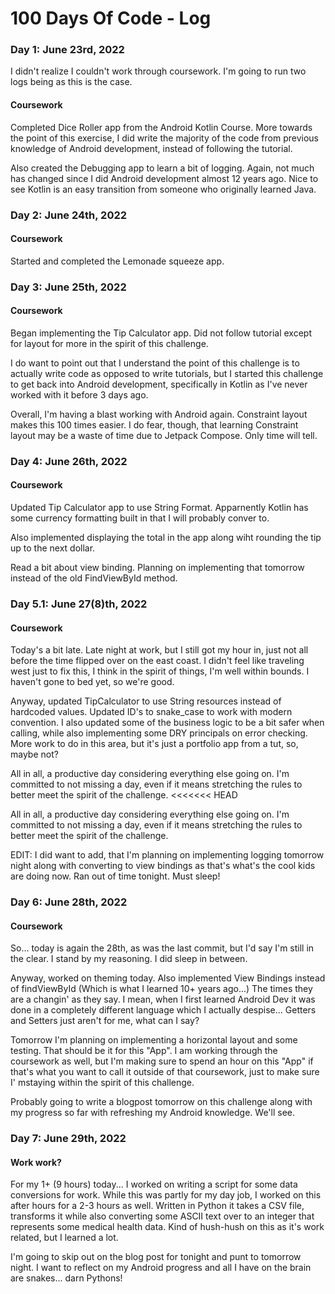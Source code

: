 # 100 Days Of Code - Log

### Day 1: June 23rd, 2022
I didn't realize I couldn't work through coursework. I'm going to run two logs being as this is the case.

#### Coursework
Completed Dice Roller app from the Android Kotlin Course. More towards the point of this exercise, I did write the majority of the code from previous knowledge of Android development, instead of following the tutorial.

Also created the Debugging app to learn a bit of logging. Again, not much has changed since I did Android development almost 12 years ago. Nice to see Kotlin is an easy transition from someone who originally learned Java.

### Day 2: June 24th, 2022

#### Coursework
Started and completed the Lemonade squeeze app.

### Day 3: June 25th, 2022

#### Coursework
Began implementing the Tip Calculator app. Did not follow tutorial except for layout for more in the spirit of this challenge.

I do want to point out that I understand the point of this challenge is to actually write code as opposed to write tutorials, but I started this challenge to get back into Android development, specifically in Kotlin as I've never worked with it before 3 days ago.

Overall, I'm having a blast working with Android again. Constraint layout makes this 100 times easier. I do fear, though, that learning Constraint layout may be a waste of time due to Jetpack Compose. Only time will tell.

### Day 4: June 26th, 2022

#### Coursework
Updated Tip Calculator app to use String Format. Apparnently Kotlin has some currency formatting built in that I will probably conver to.

Also implemented displaying the total in the app along wiht rounding the tip up to the next dollar.

Read a bit about view binding. Planning on implementing that tomorrow instead of the old FindViewById method.

### Day 5.1: June 27(8)th, 2022

#### Coursework
Today's a bit late. Late night at work, but I still got my hour in, just not all before the time flipped over on the east coast. I didn't feel like traveling west just to fix this, I think in the spirit of things, I'm well within bounds. I haven't gone to bed yet, so we're good.

Anyway, updated TipCalculator to use String resources instead of hardcoded values. Updated ID's to snake_case to work with modern convention. I also updated some of the business logic to be a bit safer when calling, while also implementing some DRY principals on error checking. More work to do in this area, but it's just a portfolio app from a tut, so, maybe not?

All in all, a productive day considering everything else going on. I'm committed to not missing a day, even if it means stretching the rules to better meet the spirit of the challenge.
<<<<<<< HEAD

All in all, a productive day considering everything else going on. I'm committed to not missing a day, even if it means stretching the rules to better meet the spirit of the challenge.

EDIT: I did want to add, that I'm planning on implementing logging tomorrow night along with converting to view bindings as that's what's the cool kids are doing now. Ran out of time tonight. Must sleep!
### Day 6: June 28th, 2022

#### Coursework
So... today is again the 28th, as was the last commit, but I'd say I'm still in the clear. I stand by my reasoning. I did sleep in between.

Anyway, worked on theming today. Also implemented View Bindings instead of findViewById (Which is what I learned 10+ years ago...) The times they are a changin' as they say. I mean, when I first learned Android Dev it was done in a completely different language which I actually despise... Getters and Setters just aren't for me, what can I say?

Tomorrow I'm planning on implementing a horizontal layout and some testing. That should be it for this "App". I am working through the coursework as well, but I'm making sure to spend an hour on this "App" if that's what you want to call it outside of that coursework, just to make sure I' mstaying within the spirit of this challenge.

Probably going to write a blogpost tomorrow on this challenge along with my progress so far with refreshing my Android knowledge. We'll see.

### Day 7: June 29th, 2022

#### Work work?

For my 1+ (9 hours) today... I worked on writing a script for some data conversions for work. While this was partly for my day job, I worked on this after hours for a 2-3 hours as well. Written in Python it takes a CSV file, transforms it while also converting some ASCII text over to an integer that represents some medical health data. Kind of hush-hush on this as it's work related, but I learned a lot.

I'm going to skip out on the blog post for tonight and punt to tomorrow night. I want to reflect on my Android progress and all I have on the brain are snakes... darn Pythons!

